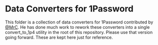 # Data Converters for 1Password

This folder is a collection of data converters for 1Password contributed by [@MrC](https://discussions.agilebits.com/profile/77142/MrC). He has done much work to rework these converters into a single convert_to_1p4 utility in the root of this repository. Please use that version going forward. These are kept here just for reference.